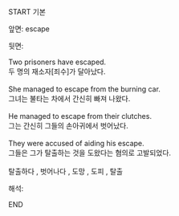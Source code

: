 START
기본

앞면:
escape


뒷면:
<div>Two prisoners have escaped. </div><div>두 명의 재소자[죄수]가 달아났다.</div><div><br></div><div><div>She managed to escape from the burning car. </div><div>그녀는 불타는 차에서 간신히 빠져 나왔다.</div></div><div><br></div><div><div>He managed to escape from their clutches. </div><div><div>그는 간신히 그들의 손아귀에서 벗어났다.</div></div></div><div><br></div><div><div>They were accused of aiding his escape. </div><div><div>그들은 그가 탈출하는 것을 도왔다는 혐의로 고발되었다.</div></div></div><div><br></div><div>탈출하다 , 벗어나다 , 도망 , 도피 , 탈출</div>


해석:

END